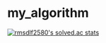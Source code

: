 # my_algorithm

[![rmsdlf2580's solved.ac stats](https://github-readme-solvedac.hyp3rflow.vercel.app/api/?handle=rmsdlf2580)](https://solved.ac/profile/rmsdlf2580)
